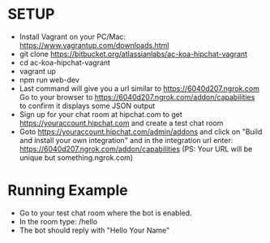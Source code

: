 # SETUP

* Install Vagrant on your PC/Mac: https://www.vagrantup.com/downloads.html
* git clone https://bitbucket.org/atlassianlabs/ac-koa-hipchat-vagrant
* cd ac-koa-hipchat-vagrant
* vagrant up
* npm run web-dev
* Last command will give you a url similar to https://6040d207.ngrok.com Go to your browser to https://6040d207.ngrok.com/addon/capabilities to confirm it displays some JSON output
* Sign up for your chat room at hipchat.com to get https://youraccount.hipchat.com and create a test chat room
* Goto https://youraccount.hipchat.com/admin/addons and click on "Build and install your own integration" and in the integration url enter: https://6040d207.ngrok.com/addon/capabilities (PS: Your URL will be unique but something.ngrok.com)

# Running Example
* Go to your test chat room where the bot is enabled.
* In the room type: /hello
* The bot should reply with "Hello Your Name"
